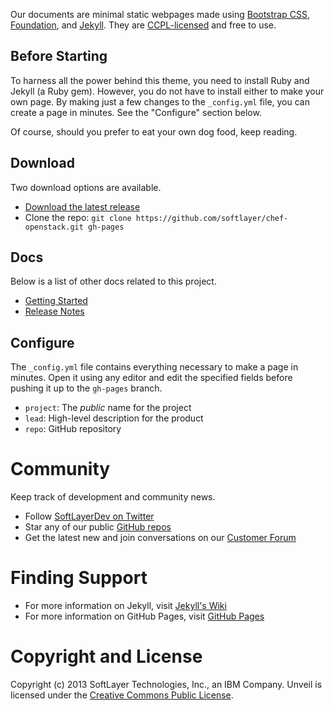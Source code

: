 Our documents are minimal static webpages made using [Bootstrap CSS](http://getboostrap.com), [Foundation](http://foundation.zurb.com), and [Jekyll](http://jekyllrb.com). They are [CCPL-licensed](https://github.com/softlayer/chef-openstack/blob/gh-pages/LICENSE) and free to use.

## Before Starting

To harness all the power behind this theme, you need to install Ruby and Jekyll (a Ruby gem). However, you do not have to install either to make your own page. By making just a few changes to the `_config.yml` file, you can create a page in minutes. See the "Configure" section below.

Of course, should you prefer to eat your own dog food, keep reading.

## Download

Two download options are available.

* [Download the latest release](https://github.com/softlayer/chef-openstack/archive/master.zip)
* Clone the repo: `git clone https://github.com/softlayer/chef-openstack.git gh-pages`

## Docs

Below is a list of other docs related to this project.

* [Getting Started](../getting-started)
* [Release Notes](../notes)

## Configure

The `_config.yml` file contains everything necessary to make a page in minutes. Open it using any editor and edit the specified fields before pushing it up to the `gh-pages` branch.

* `project`: The *public* name for the project
* `lead`: High-level description for the product
* `repo`: GitHub repository

# Community

Keep track of development and community news.

* Follow [SoftLayerDev on Twitter](http://twitter.com/softlayerdev)
* Star any of our public [GitHub repos](http://github.com/softlayer)
* Get the latest new and join conversations on our [Customer Forum](http://forums.softlayer.com)

# Finding Support

* For more information on Jekyll, visit [Jekyll's Wiki](https://github.com/mojombo/jekyll/wiki)
* For more information on GitHub Pages, visit [GitHub Pages](http://pages.github.com)

# Copyright and License

Copyright (c) 2013 SoftLayer Technologies, Inc., an IBM Company. Unveil is licensed under the [Creative Commons Public License](https://github.com/softlayer/chef-openstack/blob/gh-pages/LICENSE).